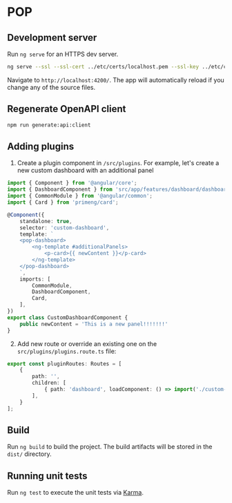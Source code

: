 # POP


## Development server

Run `ng serve` for an HTTPS dev server.
```bash 
ng serve --ssl --ssl-cert ../etc/certs/localhost.pem --ssl-key ../etc/certs/localhost-key.pem 
```
 Navigate to `http://localhost:4200/`. The app will automatically reload if you change any of the source files.

## Regenerate OpenAPI client

```bash
npm run generate:api:client
```

## Adding plugins

1. Create a plugin component in `/src/plugins`. For example, let's create a new custom dashboard with an additional panel
```ts
import { Component } from '@angular/core';
import { DashboardComponent } from 'src/app/features/dashboard/dashboard.component';
import { CommonModule } from '@angular/common';
import { Card } from 'primeng/card';

@Component({
    standalone: true,
    selector: 'custom-dashboard',
    template: `
    <pop-dashboard>
        <ng-template #additionalPanels>
            <p-card>{{ newContent }}</p-card>
        </ng-template>
    </pop-dashboard>
    `,
    imports: [
        CommonModule,
        DashboardComponent,
        Card,
    ],
})
export class CustomDashboardComponent {
    public newContent = 'This is a new panel!!!!!!!'
}
```

2. Add new route or override an existing one on the `src/plugins/plugins.route.ts` file: 
```ts
export const pluginRoutes: Routes = [
    {
        path: '', 
        children: [
            { path: 'dashboard', loadComponent: () => import('./custom-dashboard/custom-dashboard.component').then(m => m.CustomDashboardComponent) }
        ],
    }
];
```


## Build

Run `ng build` to build the project. The build artifacts will be stored in the `dist/` directory.

## Running unit tests

Run `ng test` to execute the unit tests via [Karma](https://karma-runner.github.io).
